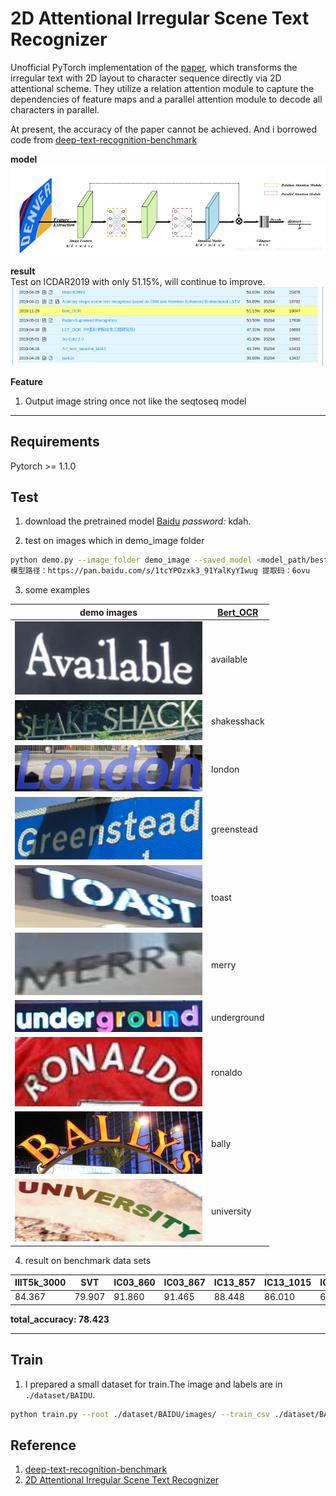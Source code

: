 # 2D Attentional Irregular Scene Text Recognizer

Unofficial PyTorch implementation of the [paper](https://arxiv.org/pdf/1906.05708.pdf), which transforms the irregular text with 2D layout to character sequence directly via 2D attentional scheme. They utilize a relation attention module to capture the dependencies of feature maps
and a parallel attention module to decode all characters in
parallel.

At present, the accuracy of the paper cannot be achieved. And i borrowed code from [deep-text-recognition-benchmark](https://github.com/clovaai/deep-text-recognition-benchmark)

**model**
<img src='./demo_image/model.png'> 

**result**  
Test on ICDAR2019 with only 51.15%, will continue to improve.
<img src='./demo_image/result.png'>

**Feature**
1. Output image string once not like the seqtoseq model

---
## Requirements
Pytorch >= 1.1.0


## Test
1. download the pretrained model [Baidu](https://pan.baidu.com/s/1W1Uhw06kULzpVSl4lAP9zQ) *password:* kdah.

2. test on images which in demo_image folder
```bash
python demo.py --image_folder demo_image --saved_model <model_path/best_accuracy.pth>  
模型路径：https://pan.baidu.com/s/1tcYPOzxk3_91YalKyYIwug 提取码：6ovu
```

3. some examples  

| demo images | [Bert_OCR](https://pan.baidu.com/s/1W1Uhw06kULzpVSl4lAP9zQ)  |   
| ---         |     ---      |
| <img src="./demo_image/demo_1.png" width="300">    |   available   |    
| <img src="./demo_image/demo_2.jpg" width="300">      |    shakesshack    |     
| <img src="./demo_image/demo_3.png" width="300">  |   london   |  
| <img src="./demo_image/demo_4.png" width="300">      |    greenstead    | 
| <img src="./demo_image/demo_5.png" width="300" height="100">    |   toast   |  
| <img src="./demo_image/demo_6.png" width="300" height="100">      |    merry    |  
| <img src="./demo_image/demo_7.png" width="300">    |   underground   |   
| <img src="./demo_image/demo_8.jpg" width="300">      |    ronaldo    |   
| <img src="./demo_image/demo_9.jpg" width="300" height="100">    |   bally   |  
| <img src="./demo_image/demo_10.jpg" width="300" height="100">      |    university    |   
4. result on benchmark data sets  

| IIIT5k_3000 | SVT   | IC03_860 | IC03_867 | IC13_857 | IC13_1015 | IC15_1811 | IC15_2077 | SVTP  | CUTE80 |  
| ----------- | ------| ---------| ---------| ---------| --------- | ----------| --------- | ----  | ------ |  
| 84.367      | 79.907| 91.860   | 91.465   | 88.448   | 86.010    | 65.654    | 63.215    | 68.527|81.185  |

**total_accuracy: 78.423**

---

## Train
1. I prepared a small dataset for train.The image and labels are in `./dataset/BAIDU`.
```bash
python train.py --root ./dataset/BAIDU/images/ --train_csv ./dataset/BAIDU/small_train.txt --val_csv ./dataset/BAIDU/small_train.txt
```

## Reference
1. [deep-text-recognition-benchmark](https://github.com/clovaai/deep-text-recognition-benchmark)
2. [2D Attentional Irregular Scene Text Recognizer](https://arxiv.org/pdf/1906.05708.pdf)
